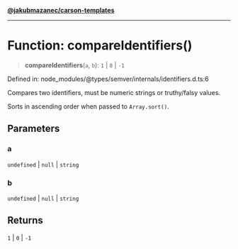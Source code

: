 [**@jakubmazanec/carson-templates**](../../../README.md)

---

# Function: compareIdentifiers()

> **compareIdentifiers**(`a`, `b`): `1` \| `0` \| `-1`

Defined in: node_modules/@types/semver/internals/identifiers.d.ts:6

Compares two identifiers, must be numeric strings or truthy/falsy values.

Sorts in ascending order when passed to `Array.sort()`.

## Parameters

### a

`undefined` | `null` | `string`

### b

`undefined` | `null` | `string`

## Returns

`1` \| `0` \| `-1`
